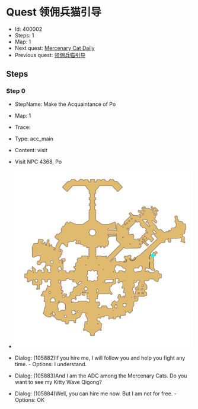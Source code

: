 # Quest 领佣兵猫引导

- Id: 400002
- Steps: 1
- Map: 1
- Next quest: [Mercenary Cat Daily](399800001.md)
- Previous quest: [领佣兵猫引导](400099.md)

## Steps

### Step 0
- StepName:  Make the Acquaintance of Po
- Map:  1
- Trace:  
- Type:  acc_main
- Content:  visit
- Visit NPC 4368, Po

- ![images/400002_0.png](images/400002_0.png)
- Dialog: (105882)If you hire me, I will follow you and help you fight any time. - Options: I understand.
- Dialog: (105883)And I am the ADC among the Mercenary Cats. Do you want to see my Kitty Wave Qigong?
- Dialog: (105884)Well, you can hire me now. But I am not for free. - Options: OK


